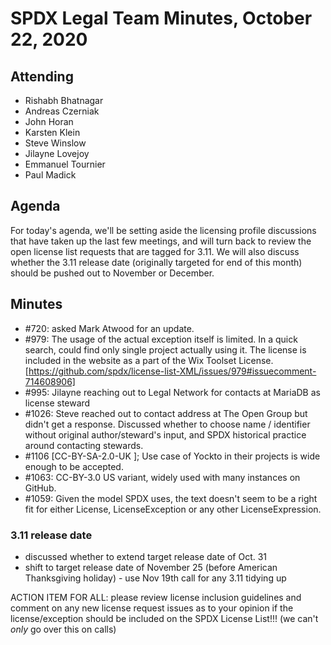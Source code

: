 # SPDX Legal Team Minutes, October 22, 2020

## Attending
* Rishabh Bhatnagar
* Andreas Czerniak
* John Horan
* Karsten Klein
* Steve Winslow
* Jilayne Lovejoy
* Emmanuel Tournier
* Paul Madick

## Agenda

For today's agenda, we'll be setting aside the licensing profile discussions that have taken up the last few meetings, and will turn back to review the open license list requests that are tagged for 3.11. We will also discuss whether the 3.11 release date (originally targeted for end of this month) should be pushed out to November or December.

## Minutes
* #720: asked Mark Atwood for an update.
* #979: The usage of the actual exception itself is limited. In a quick search, could find only single project actually using it. The license is included in the website as a part of the Wix Toolset License. [https://github.com/spdx/license-list-XML/issues/979#issuecomment-714608906]
* #995: Jilayne reaching out to Legal Network for contacts at MariaDB as license steward
* #1026: Steve reached out to contact address at The Open Group but didn't get a response. Discussed whether to choose name / identifier without original author/steward's input, and SPDX historical practice around contacting stewards.
* #1106 [CC-BY-SA-2.0-UK ]; Use case of Yockto in their projects is wide enough to be accepted.
* #1063: CC-BY-3.0 US variant, widely used with many instances on GitHub.
* #1059: Given the model SPDX uses, the text doesn't seem to be a right fit for either License, LicenseException or any other LicenseExpression.

### 3.11 release date
* discussed whether to extend target release date of Oct. 31
* shift to target release date of November 25 (before American Thanksgiving holiday) - use Nov 19th call for any 3.11 tidying up

ACTION ITEM FOR ALL: please review license inclusion guidelines and comment on any new license request issues as to your opinion if the license/exception should be included on the SPDX License List!!! (we can't *only* go over this on calls)

